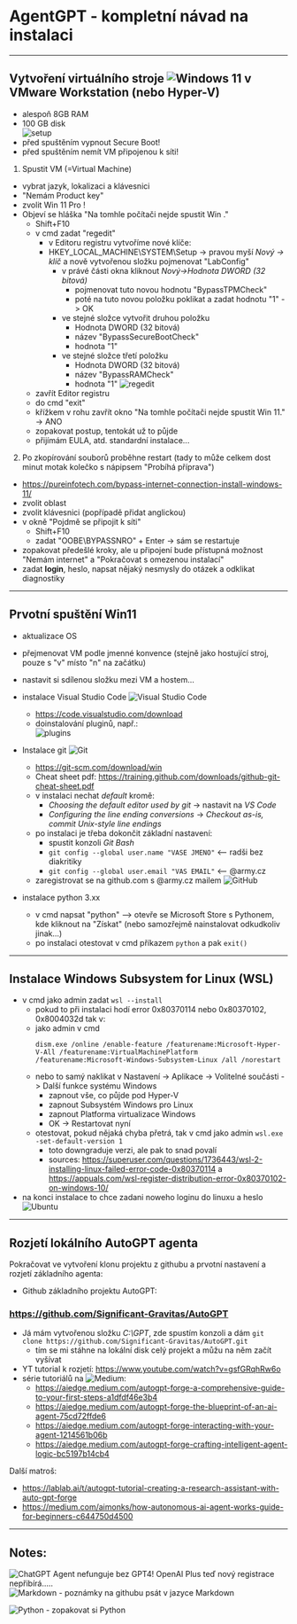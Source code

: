 # AgentGPT - kompletní návad na instalaci
---
## Vytvoření virtuálního stroje ![Windows 11](https://img.shields.io/badge/Windows%2011-%230079d5.svg?style=for-the-badge&logo=Windows%2011&logoColor=white) v VMware Workstation (nebo Hyper-V)
- alespoň 8GB RAM
- 100 GB disk  
![setup](1.png)
- před spuštěním vypnout Secure Boot!
- před spuštěním nemít VM připojenou k síti!

1) Spustit VM (=Virtual Machine)
- vybrat jazyk, lokalizaci a klávesnici
- "Nemám Product key"
- zvolit Win 11 Pro !
- Objeví se hláška "Na tomhle počítači nejde spustit Win ."
    -  Shift+F10
    - v cmd zadat "regedit"
        - v Editoru registru vytvoříme nové klíče:
        - HKEY_LOCAL_MACHINE\SYSTEM\Setup -> pravou myší *Nový -> klíč* a nově vytvořenou složku pojmenovat "LabConfig"
            - v právé části okna kliknout *Nový->Hodnota DWORD (32 bitová)*
                - pojmenovat tuto novou hodnotu "BypassTPMCheck"
                - poté na tuto novou položku poklikat a zadat hodnotu "1" -> OK
            - ve stejné složce vytvořit druhou položku 
                - Hodnota DWORD (32 bitová)
                - název "BypassSecureBootCheck"
                - hodnota "1"
            - ve stejné složce třetí položku
                - Hodnota DWORD (32 bitová)
                - název "BypassRAMCheck"
                - hodnota "1"
                ![regedit](2.png)
    - zavřít Editor registru 
    - do cmd "exit"
    - křížkem v rohu zavřít okno "Na tomhle počítači nejde spustit Win 11." -> ANO
    - zopakovat postup, tentokát už to půjde
    - přijímám EULA, atd. standardní instalace...
2) Po zkopírování souborů proběhne restart (tady to může celkem dost minut motak kolečko s nápipsem "Probíhá příprava")
- https://pureinfotech.com/bypass-internet-connection-install-windows-11/
- zvolit oblast
- zvolit klávesnici (popřípadě přidat anglickou)
- v okně "Pojdmě se připojit k síti"
    - Shift+F10
    - zadat "OOBE\BYPASSNRO" + Enter -> sám se restartuje
- zopakovat předešlé kroky, ale u připojení bude přístupná možnost "Nemám internet" a "Pokračovat s omezenou instalací"
- zadat **login**, heslo, napsat nějaký nesmysly do otázek a odklikat diagnostiky

--- 
## Prvotní spuštění Win11
- aktualizace OS
- přejmenovat VM podle jmenné konvence (stejně jako hostující stroj, pouze s "v" místo "n" na začátku)
- nastavit si sdílenou složku mezi VM a hostem...
- instalace Visual Studio Code ![Visual Studio Code](https://img.shields.io/badge/Visual%20Studio%20Code-0078d7.svg?style=for-the-badge&logo=visual-studio-code&logoColor=white)
    - https://code.visualstudio.com/download
    - doinstalování pluginů, např.:  
    ![plugins](4.png)

- Instalace git ![Git](https://img.shields.io/badge/git-%23F05033.svg?style=for-the-badge&logo=git&logoColor=white)
    - https://git-scm.com/download/win
    - Cheat sheet pdf: https://training.github.com/downloads/github-git-cheat-sheet.pdf
    - v instalaci nechat *default* kromě:
        - *Choosing the default editor used by git* -> nastavit na *VS Code*
        - *Configuring the line ending conversions* -> *Checkout as-is, commit Unix-style line endings*
    - po instalaci je třeba dokončit základní nastavení:
        - spustit konzoli *Git Bash*
        - `git config --global user.name "VASE JMENO"` <-- radši bez diakritiky
        - `git config --global user.email "VAS EMAIL"` <-- @army.cz
    - zaregistrovat se na github.com s @army.cz mailem ![GitHub](https://img.shields.io/badge/github-%23121011.svg?style=for-the-badge&logo=github&logoColor=white)

- instalace python 3.xx
    - v cmd napsat "python" --> otevře se Microsoft Store s Pythonem, kde kliknout na "Získat" (nebo samozřejmě nainstalovat odkudkoliv jinak...)
    - po instalaci otestovat v cmd příkazem ``python`` a pak ```exit()```


---
## Instalace Windows Subsystem for Linux (WSL)
- v cmd jako admin zadat `wsl --install`
    - pokud to při instalaci hodí error 0x80370114 nebo 0x80370102, 0x8004032d tak v:
    - jako admin v cmd 
        ```
        dism.exe /online /enable-feature /featurename:Microsoft-Hyper-V-All /featurename:VirtualMachinePlatform /featurename:Microsoft-Windows-Subsystem-Linux /all /norestart
        ```
    - nebo to samý naklikat v Nastavení -> Aplikace -> Volitelné součásti -> Další funkce systému Windows
        - zapnout vše, co půjde pod Hyper-V
        - zapnout Subsystém Windows pro Linux
        - zapnout Platforma virtualizace Windows
        - OK -> Restartovat nyní
    - otestovat, pokud nějaká chyba přetrá, tak v cmd jako admin `wsl.exe -set-default-version 1`
        - toto downgraduje verzi, ale pak to snad povalí
        - sources: https://superuser.com/questions/1736443/wsl-2-installing-linux-failed-error-code-0x80370114 a https://appuals.com/wsl-register-distribution-error-0x80370102-on-windows-10/
- na konci instalace to chce zadani noweho loginu do linuxu a heslo ![Ubuntu](https://img.shields.io/badge/Ubuntu-E95420?style=for-the-badge&logo=ubuntu&logoColor=white)
---
## Rozjetí lokálního AutoGPT agenta
Pokračovat ve vytvoření klonu projektu z githubu a prvotní nastavení a rozjetí základního agenta:
- Github základního projektu AutoGPT:
### https://github.com/Significant-Gravitas/AutoGPT
- Já mám vytvořenou složku *C:\GPT*, zde spustím konzoli a dám `git clone https://github.com/Significant-Gravitas/AutoGPT.git`
    - tím se mi stáhne na lokální disk celý projekt a můžu na něm začít vyšívat
- YT tutorial k rozjetí: https://www.youtube.com/watch?v=gsfGRqhRw6o
- série tutoriálů na ![Medium](https://img.shields.io/badge/Medium-12100E?style=for-the-badge&logo=medium&logoColor=white):
    - https://aiedge.medium.com/autogpt-forge-a-comprehensive-guide-to-your-first-steps-a1dfdf46e3b4
    - https://aiedge.medium.com/autogpt-forge-the-blueprint-of-an-ai-agent-75cd72ffde6
    - https://aiedge.medium.com/autogpt-forge-interacting-with-your-agent-1214561b06b
    - https://aiedge.medium.com/autogpt-forge-crafting-intelligent-agent-logic-bc5197b14cb4

Další matroš:
- https://lablab.ai/t/autogpt-tutorial-creating-a-research-assistant-with-auto-gpt-forge
- https://medium.com/aimonks/how-autonomous-ai-agent-works-guide-for-beginners-c644750d4500
---
## Notes:
![ChatGPT](https://img.shields.io/badge/chatGPT-74aa9c?style=for-the-badge&logo=openai&logoColor=white) Agent nefunguje bez GPT4!  OpenAI Plus teď nový registrace nepřibírá.....  
![Markdown](https://img.shields.io/badge/markdown-%23000000.svg?style=for-the-badge&logo=markdown&logoColor=white) - poznámky na githubu psát v jazyce Markdown    

![Python](https://img.shields.io/badge/python-3670A0?style=for-the-badge&logo=python&logoColor=ffdd54) - zopakovat si Python 




